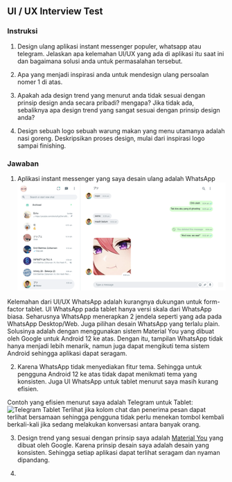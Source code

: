 ## UI / UX Interview Test

### Instruksi
1. Design ulang aplikasi instant messenger populer, whatsapp atau telegram. Jelaskan apa kelemahan UI/UX yang ada di aplikasi itu saat ini dan bagaimana solusi anda untuk permasalahan tersebut.

2. Apa yang menjadi inspirasi anda untuk mendesign ulang persoalan nomer 1 di atas. 

3. Apakah ada design trend yang menurut anda tidak sesuai dengan prinsip design anda secara pribadi? mengapa? Jika tidak ada, sebaliknya apa design trend yang sangat sesuai dengan prinsip design anda? 

4. Design sebuah logo sebuah warung makan yang menu utamanya adalah nasi goreng. Deskripsikan proses design, mulai dari inspirasi logo sampai finishing.

### Jawaban
1. Aplikasi instant messenger yang saya desain ulang adalah WhatsApp
![MockupWhatsapp Tablet](https://raw.githubusercontent.com/ldy3112/ui-ux-screening/main/WhatsApp%20Mockup.png)
  
  Kelemahan dari UI/UX WhatsApp adalah kurangnya dukungan untuk form-factor tablet. UI WhatsApp pada tablet hanya versi skala dari WhatsApp biasa. Seharusnya WhatsApp menerapkan 2 jendela seperti yang ada pada WhatsApp Desktop/Web. Juga pilihan desain WhatsApp yang terlalu plain.
  Solusinya adalah dengan menggunakan sistem Material You yang dibuat oleh Google untuk Android 12 ke atas. Dengan itu, tampilan WhatsApp tidak hanya menjadi lebih menarik, namun juga dapat mengikuti tema sistem Android sehingga aplikasi dapat seragam.
  

2. Karena WhatsApp tidak menyediakan fitur tema. Sehingga untuk pengguna Android 12 ke atas tidak dapat menikmati tema yang konsisten. Juga UI WhatsApp untuk tablet menurut saya masih kurang efisien.


Contoh yang efisien menurut saya adalah Telegram untuk Tablet:
![Telegram Tablet](https://external-content.duckduckgo.com/iu/?u=https%3A%2F%2Fwww.macappsworld.com%2Fwp-content%2Fuploads%2F2020%2F09%2Ftelegram-app-download-apk-2-scaled.jpg&f=1&nofb=1)
Terlihat jika kolom chat dan penerima pesan dapat terlihat bersamaan sehingga pengguna tidak perlu menekan tombol kembali berkali-kali jika sedang melakukan konversasi antara banyak orang.


3. Design trend yang sesuai dengan prinsip saya adalah <a href="https://material.io/blog/announcing-material-you">Material You</a> yang dibuat oleh Google. Karena prinsip desain saya adalah desain yang konsisten. Sehingga setiap aplikasi dapat terlihat seragam dan nyaman dipandang.

4.
